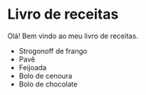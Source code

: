 # Livro de receitas
Olá! Bem vindo ao meu livro de receitas.
 - Strogonoff de frango
 - Pavê
 - Feijoada
 - Bolo de cenoura
 - Bolo de chocolate


